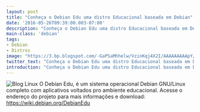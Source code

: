```yaml
---
layout: post
title: "Conheça o Debian Edu uma distro Educacional baseada em Debian"
date: '2016-05-26T09:39:00.003-07:00'
description: "Conheça o Debian Edu uma distro Educacional baseada em Debian"
main-class: 'debian'
tags:
- Debian
- Distros
image: "https://3.bp.blogspot.com/-GaPSaMhhelw/VzinKqj4X2I/AAAAAAAAApY/ZQWOukb5-70mV1lXSkRaAEFALfYNX4SIwCLcB/s72-c/DebianEduSqueeze.png"
twitter_text: "Conheça o Debian Edu uma distro Educacional baseada em Debian"
introduction: "Conheça o Debian Edu uma distro Educacional baseada em Debian"
---
```

![Blog Linux](https://3.bp.blogspot.com/-GaPSaMhhelw/VzinKqj4X2I/AAAAAAAAApY/ZQWOukb5-70mV1lXSkRaAEFALfYNX4SIwCLcB/s640/DebianEduSqueeze.png "Blog Linux")
O Debian Edu, é um sistema operacional Debian GNU/Linux completo com aplicativos voltados pro ambiente educacional.
Acesse o endereço do projeto para mais informações e download:
https://wiki.debian.org/DebianEdu
